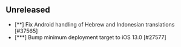 <!-- Learn how to maintain this file at https://github.com/WordPress/gutenberg/tree/HEAD/packages#maintaining-changelogs. -->

## Unreleased

- [**] Fix Android handling of Hebrew and Indonesian translations [#37565]
- [***] Bump minimum deployment target to iOS 13.0 [#27577]
